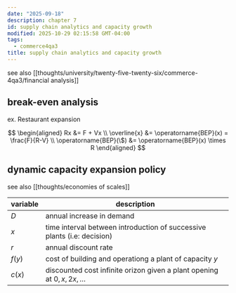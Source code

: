 ```yaml
---
date: "2025-09-18"
description: chapter 7
id: supply chain analytics and capacity growth
modified: 2025-10-29 02:15:58 GMT-04:00
tags:
  - commerce4qa3
title: supply chain analytics and capacity growth
---
```


see also [[thoughts/university/twenty-five-twenty-six/commerce-4qa3/financial analysis]]

## break-even analysis

ex. Restaurant expansion

$$
\begin{aligned}
Rx &= F + Vx \\
\overline{x} &= \operatorname{BEP}(x) = \frac{F}{R-V} \\
\operatorname{BEP}(\$) &= \operatorname{BEP}(x) \times R
\end{aligned}
$$

## dynamic capacity expansion policy

see also [[thoughts/economies of scales]]

| variable | description                                                              |
| -------- | ------------------------------------------------------------------------ |
| $D$      | annual increase in demand                                                |
| $x$      | time interval between introduction of successive plants (i.e: decision)  |
| $r$      | annual discount rate                                                     |
| $f(y)$   | cost of building and operationg a plant of capacity $y$                  |
| $c(x)$   | discounted cost infinite orizon given a plant opening at $0,x,2x,\ldots$ |
